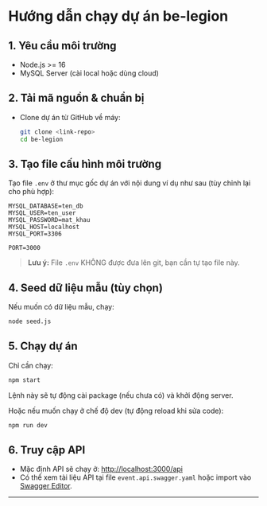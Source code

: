 # Hướng dẫn chạy dự án be-legion

## 1. Yêu cầu môi trường
- Node.js >= 16
- MySQL Server (cài local hoặc dùng cloud)

## 2. Tải mã nguồn & chuẩn bị
- Clone dự án từ GitHub về máy:
  ```bash
  git clone <link-repo>
  cd be-legion
  ```

## 3. Tạo file cấu hình môi trường

Tạo file `.env` ở thư mục gốc dự án với nội dung ví dụ như sau (tùy chỉnh lại cho phù hợp):

```
MYSQL_DATABASE=ten_db
MYSQL_USER=ten_user
MYSQL_PASSWORD=mat_khau
MYSQL_HOST=localhost
MYSQL_PORT=3306

PORT=3000
```

> **Lưu ý:** File `.env` KHÔNG được đưa lên git, bạn cần tự tạo file này.

## 4. Seed dữ liệu mẫu (tùy chọn)
Nếu muốn có dữ liệu mẫu, chạy:
```bash
node seed.js
```

## 5. Chạy dự án
Chỉ cần chạy:
```bash
npm start
```
Lệnh này sẽ tự động cài package (nếu chưa có) và khởi động server.

Hoặc nếu muốn chạy ở chế độ dev (tự động reload khi sửa code):
```bash
npm run dev
```

## 6. Truy cập API
- Mặc định API sẽ chạy ở: [http://localhost:3000/api](http://localhost:3000/api)
- Có thể xem tài liệu API tại file `event.api.swagger.yaml` hoặc import vào [Swagger Editor](https://editor.swagger.io/).

---

